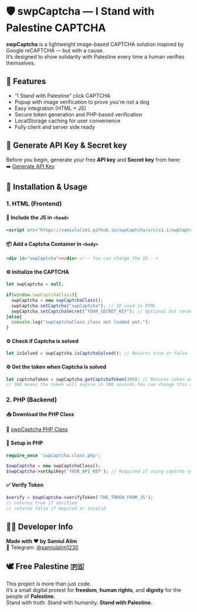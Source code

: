 # 🛡️ swpCaptcha — I Stand with Palestine CAPTCHA

**swpCaptcha** is a lightweight image-based CAPTCHA solution inspired by Google reCAPTCHA — but with a cause.  
It’s designed to show solidarity with Palestine every time a human verifies themselves.


## 🌟 Features

- "I Stand with Palestine" click CAPTCHA
- Popup with image verification to prove you're not a dog
- Easy integration (HTML + JS)
- Secure token generation and PHP-based verification
- LocalStorage caching for user convenience
- Fully client and server side ready


## 🔐 Generate API Key & Secret key

Before you begin, generate your free **API key** and **Secret key** from here:  
➡️ [Generate API Key](https://samiulalim1.github.io/swpCaptcha/src/)


## 🚀 Installation & Usage

### 1. HTML (Frontend)

#### 🧠 Include the JS in `<head>`

```html
<script src="https://samiulalim1.github.io/swpCaptcha/src/v1.1/swpCaptcha.class.min.js"></script>
```

#### 📦 Add a Captcha Container in `<body>`

```html
<div id="swpCaptcha"></div> <!-- You can change the ID -->
```

#### ⚙️ Initialize the CAPTCHA

```js
let swpCaptcha = null;

if(window.swpCaptchaClass){
  swpCaptcha = new swpCaptchaClass();
  swpCaptcha.setCaptcha("swpCaptcha"); // ID used in HTML
  swpCaptcha.setCaptchaSecret("YOUR_SECRET_KEY"); // Optional but recommended for stronger token
}else{
  console.log("swpCaptchaClass class not loaded yet.");
}
```

#### ⚙️ Check if Captcha is solved

```js
let isSolved = swpCaptcha.isCaptchaSolved(); // Returns true or false
```

#### ⚙️ Get the token when Captcha is solved

```js
let captchaToken = swpCaptcha.getCaptchaToken(300); // Returns token or null
// 300 means the token will expire in 300 seconds.You can change this as you wish. 
```


### 2. PHP (Backend)

#### 📥 Download the PHP Class

🔗 [swpCaptcha PHP Class](https://samiulalim1.github.io/swpCaptcha/src/v1.1/swpCaptcha.class.php)

#### 🧪 Setup in PHP

```php
require_once 'swpCaptcha.class.php';

$swpCaptcha = new swpCaptchaClass();
$swpCaptcha->setApiKey('YOUR_API_KEY'); // Required if using captcha secret

```

#### ✅ Verify Token

```php
$verify = $swpCaptcha->verifyToken('THE_TOKEN_FROM_JS');
// returns true if verified
// returns false if expired or invalid
```

## 👨‍💻 Developer Info

**Made with ❤️ by Samiul Alim**  
📱 Telegram: [@samiulalim1230](https://t.me/samiulalim1230)  

## 🕊️ Free Palestine 🇵🇸

This project is more than just code.  
It’s a small digital protest for **freedom**, **human rights**, and **dignity** for the people of **Palestine**.  
Stand with truth. Stand with humanity. **Stand with Palestine.**
